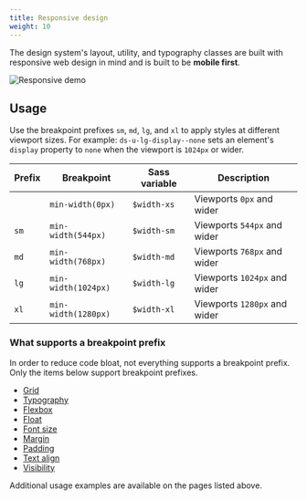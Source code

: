 ```yaml
---
title: Responsive design
weight: 10
---
```


The design system's layout, utility, and typography classes are built with responsive web design in mind and is built to be **mobile first**.

![Responsive demo]({{root}}/public/images/responsive-demo.gif)

## Usage

Use the breakpoint prefixes `sm`, `md`, `lg`, and `xl` to apply styles at different viewport sizes. For example: `ds-u-lg-display--none` sets an element's `display` property to `none` when the viewport is `1024px` or wider.

| Prefix | Breakpoint          | Sass variable | Description                  |
| ------ | ------------------- | ------------- | ---------------------------- |
|        | `min-width(0px)`    | `$width-xs`   | Viewports `0px` and wider    |
| `sm`   | `min-width(544px)`  | `$width-sm`   | Viewports `544px` and wider  |
| `md`   | `min-width(768px)`  | `$width-md`   | Viewports `768px` and wider  |
| `lg`   | `min-width(1024px)` | `$width-lg`   | Viewports `1024px` and wider |
| `xl`   | `min-width(1280px)` | `$width-xl`   | Viewports `1280px` and wider |

### What supports a breakpoint prefix

In order to reduce code bloat, not everything supports a breakpoint prefix. Only the items below support breakpoint prefixes.

* [Grid]({{root}}/layout/grid)
* [Typography]({{root}}/style/typography#style.typography.responsive)
* [Flexbox]({{root}}/utilities/flexbox)
* [Float]({{root}}/utilities/float#utilities.float.responsive)
* [Font size]({{root}}/utilities/font-size#utilities.font-size.responsive)
* [Margin]({{root}}/utilities/margin#utilities.margin.responsive)
* [Padding]({{root}}/utilities/padding#utilities.padding.responsive)
* [Text align]({{root}}/utilities/text-align#utilities.text-align.responsive)
* [Visibility]({{root}}/utilities/display-visibility#utilities.display-visibility.responsive)

Additional usage examples are available on the pages listed above.
